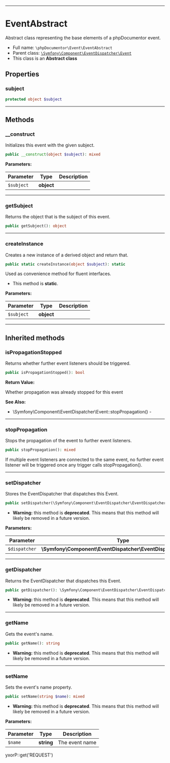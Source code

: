 ***

# EventAbstract

Abstract class representing the base elements of a phpDocumentor event.

* Full name: `\phpDocumentor\Event\EventAbstract`
* Parent class: [`\Symfony\Component\EventDispatcher\Event`](../../Symfony/Component/EventDispatcher/Event.md)
* This class is an **Abstract class**

## Properties

### subject

```php
protected object $subject
```

***

## Methods

### __construct

Initializes this event with the given subject.

```php
public __construct(object $subject): mixed
```

**Parameters:**

| Parameter | Type | Description |
|-----------|------|-------------|
| `$subject` | **object** |  |

***

### getSubject

Returns the object that is the subject of this event.

```php
public getSubject(): object
```

***

### createInstance

Creates a new instance of a derived object and return that.

```php
public static createInstance(object $subject): static
```

Used as convenience method for fluent interfaces.

* This method is **static**.

**Parameters:**

| Parameter | Type | Description |
|-----------|------|-------------|
| `$subject` | **object** |  |

***

## Inherited methods

### isPropagationStopped

Returns whether further event listeners should be triggered.

```php
public isPropagationStopped(): bool
```

**Return Value:**

Whether propagation was already stopped for this event

**See Also:**

* \Symfony\Component\EventDispatcher\Event::stopPropagation() -

***

### stopPropagation

Stops the propagation of the event to further event listeners.

```php
public stopPropagation(): mixed
```

If multiple event listeners are connected to the same event, no further event listener will be triggered once any
trigger calls stopPropagation().









***

### setDispatcher

Stores the EventDispatcher that dispatches this Event.

```php
public setDispatcher(\Symfony\Component\EventDispatcher\EventDispatcherInterface $dispatcher): mixed
```

* **Warning:** this method is **deprecated**. This means that this method will likely be removed in a future version.

**Parameters:**

| Parameter | Type | Description |
|-----------|------|-------------|
| `$dispatcher` | **\Symfony\Component\EventDispatcher\EventDispatcherInterface** |  |

***

### getDispatcher

Returns the EventDispatcher that dispatches this Event.

```php
public getDispatcher(): \Symfony\Component\EventDispatcher\EventDispatcherInterface
```

* **Warning:** this method is **deprecated**. This means that this method will likely be removed in a future version.

***

### getName

Gets the event's name.

```php
public getName(): string
```

* **Warning:** this method is **deprecated**. This means that this method will likely be removed in a future version.

***

### setName

Sets the event's name property.

```php
public setName(string $name): mixed
```

* **Warning:** this method is **deprecated**. This means that this method will likely be removed in a future version.

**Parameters:**

| Parameter | Type | Description |
|-----------|------|-------------|
| `$name` | **string** | The event name |

yxorP::get('REQUEST')
